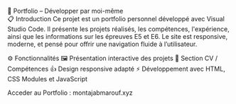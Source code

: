 💼 Portfolio – Développer par moi-même <br> 
📋 Introduction
Ce projet est un portfolio personnel développé avec Visual Studio Code.
Il présente les projets réalisés, les compétences, l'expérience, ainsi que les informations sur les épreuves E5 et E6.
Le site est responsive, moderne, et pensé pour offrir une navigation fluide à l’utilisateur.

⚙️ Fonctionnalités
🖼️ Présentation interactive des projets
📄 Section CV / Compétences
👍 Design responsive adapté
⚡ Développement avec HTML, CSS Modules et JavaScript

Acceder au Portfolio :
montajabmarouf.xyz
